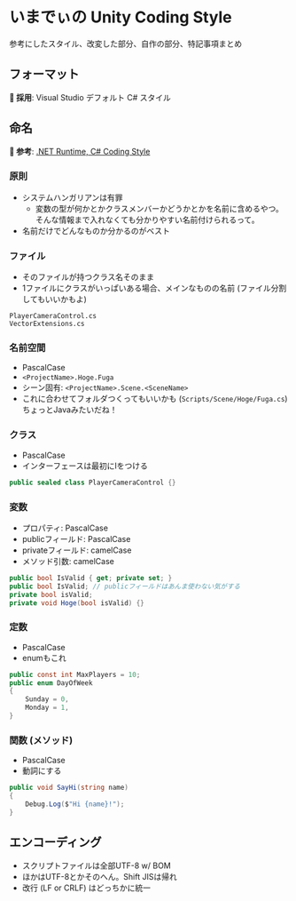 # いまでぃの Unity Coding Style

参考にしたスタイル、改変した部分、自作の部分、特記事項まとめ

## フォーマット

**🧡 採用**: Visual Studio デフォルト C# スタイル

## 命名

**📗 参考**: [.NET Runtime, C# Coding Style](https://github.com/dotnet/runtime/blob/main/docs/coding-guidelines/coding-style.md)

### 原則

- システムハンガリアンは有罪
  - 変数の型が何かとかクラスメンバーかどうかとかを名前に含めるやつ。そんな情報まで入れなくても分かりやすい名前付けられるって。
- 名前だけでどんなものか分かるのがベスト

### ファイル

- そのファイルが持つクラス名そのまま
- 1ファイルにクラスがいっぱいある場合、メインなものの名前 (ファイル分割してもいいかもよ)

```plaintext
PlayerCameraControl.cs
VectorExtensions.cs
```

### 名前空間

- PascalCase
- `<ProjectName>.Hoge.Fuga`
- シーン固有: `<ProjectName>.Scene.<SceneName>`
- これに合わせてフォルダつくってもいいかも (`Scripts/Scene/Hoge/Fuga.cs`)
  ちょっとJavaみたいだね！

### クラス

- PascalCase
- インターフェースは最初にIをつける

```cs
public sealed class PlayerCameraControl {}
```

### 変数

- プロパティ: PascalCase
- publicフィールド: PascalCase
- privateフィールド: camelCase
- メソッド引数: camelCase

```cs
public bool IsValid { get; private set; }
public bool IsValid; // publicフィールドはあんま使わない気がする
private bool isValid;
private void Hoge(bool isValid) {}
```

### 定数

- PascalCase
- enumもこれ

```cs
public const int MaxPlayers = 10;
public enum DayOfWeek
{
    Sunday = 0,
    Monday = 1,
}
```

### 関数 (メソッド)

- PascalCase
- 動詞にする

```cs
public void SayHi(string name)
{
    Debug.Log($"Hi {name}!");
}
```

## エンコーディング

- スクリプトファイルは全部UTF-8 w/ BOM
- ほかはUTF-8とかそのへん。Shift JISは帰れ
- 改行 (LF or CRLF) はどっちかに統一
